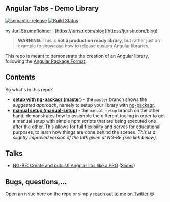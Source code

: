 ## Angular Tabs - Demo Library

[![semantic-release](https://img.shields.io/badge/%20%20%F0%9F%93%A6%F0%9F%9A%80-semantic--release-e10079.svg)](https://github.com/semantic-release/semantic-release)
[![Build Status](https://travis-ci.org/juristr/ngx-tabs-libdemo.svg?branch=v0.0.0-development)](https://travis-ci.org/juristr/ngx-tabs-libdemo)

by [Juri Strumpflohner](https://twitter.com/juristr) · [https://juristr.com/blog](https://juristr.com/blog)

> **WARNING**: This is **not a production ready library**, but rather just an example
> to showcase how to release custom Angular libraries.

This repo is meant to demonstrate the creation of an Angular library, following the [Angular Package Format](https://docs.google.com/document/d/1CZC2rcpxffTDfRDs6p1cfbmKNLA6x5O-NtkJglDaBVs/preview).

## Contents

So what's in this repo?

* **[setup with ng-packagr (master)](https://github.com/juristr/ngx-tabs-libdemo) -** the `master` branch shows the _suggested approach_, namely to setup your library with [ng-packagr](https://github.com/dherges/ng-packagr).
* **[manual setup (manual-setup)](https://github.com/juristr/ngx-tabs-libdemo/tree/manual-setup) -** the `manual-setup` branch on the other hand, demonstrates how to assemble the different tooling in order to get a manual setup with simple npm scripts that are being executed one after the other. This allows for full flexibility and serves for educational purposes, to learn how things are done behind the scenes. _This is a slightly improved version of the talk given at NG-BE (see link below)._

## Talks

* [NG-BE: Create and publish Angular libs like a PRO](https://youtu.be/K4YMmwxGKjY) ([Slides](https://drive.google.com/open?id=1KzitBVVepOxgS-gxejehKC4V27ENeFMQ6Gwwrw5O9AE))

## Bugs, questions,...

Open an issue here on the repo or simply [reach out to me on Twitter](https://twitter.com/juristr) :smiley:
